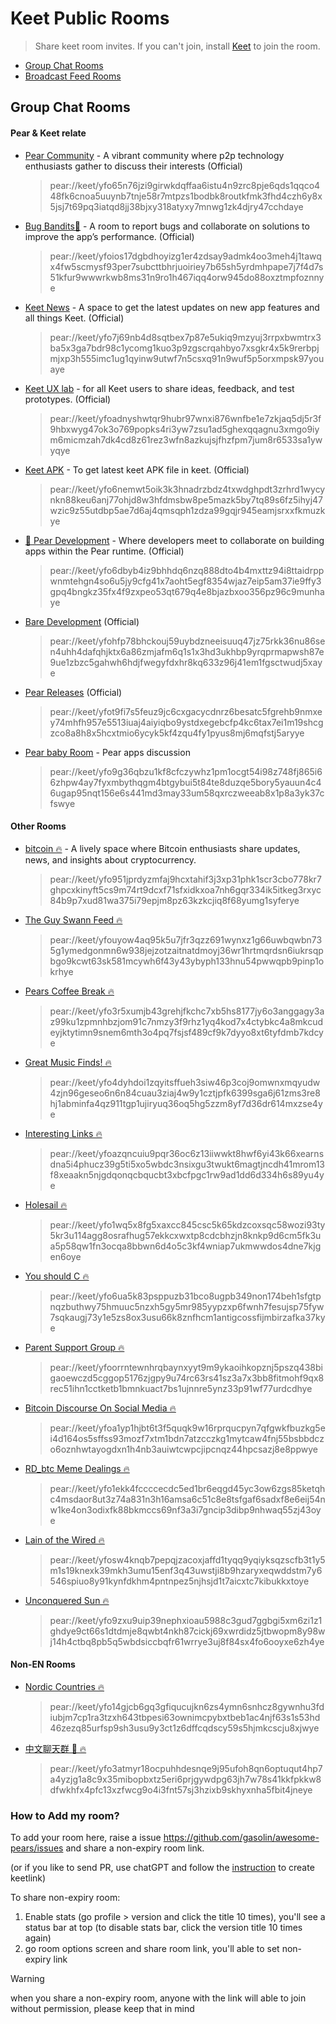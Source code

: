   # Keet Public Rooms

> Share keet room invites. If you can't join, install [Keet](https://keet.io) to join the room.

- [Group Chat Rooms](https://github.com/gasolin/awesome-pears/edit/main/keet_rooms.md#group-chat-rooms)
- [Broadcast Feed Rooms](https://github.com/gasolin/awesome-pears/edit/main/keet_rooms.md#broadcast-feed-rooms)

## Group Chat Rooms

#### Pear & Keet relate

- [Pear Community](https://gasolin.idv.tw/keetlink/#key=yfo65n76jzi9girwkdqffaa6istu4n9zrc8pje6qds1qqco448fk6cnoa5uuynb7tnje58r7mtpzs1bodbk8routkfmk3fhd4czh6y8x5jsj7t69pq3iatqd8jj38bjxy318atyxy7mnwg1zk4djry47cchdaye&title=Pear%20Community) - A vibrant community where p2p technology enthusiasts gather to discuss their interests (Official)
  > pear://keet/yfo65n76jzi9girwkdqffaa6istu4n9zrc8pje6qds1qqco448fk6cnoa5uuynb7tnje58r7mtpzs1bodbk8routkfmk3fhd4czh6y8x5jsj7t69pq3iatqd8jj38bjxy318atyxy7mnwg1zk4djry47cchdaye
- [Bug Bandits🐞](https://gasolin.idv.tw/keetlink/#key=yfoios17dgbdhoyizg1er4zdsay9admk4oo3meh4j1tawqx4fw5scmysf93per7subcttbhrjuoiriey7b65sh5yrdmhpape7j7f4d7s51kfur9wwwrkwb8ms31n9ro1h467iqq4orw945do88oxztmpfoznnye&title=Bug%20Bandits%F0%9F%90%9E) - A room to report bugs and collaborate on solutions to improve the app’s performance. (Official)
  > pear://keet/yfoios17dgbdhoyizg1er4zdsay9admk4oo3meh4j1tawqx4fw5scmysf93per7subcttbhrjuoiriey7b65sh5yrdmhpape7j7f4d7s51kfur9wwwrkwb8ms31n9ro1h467iqq4orw945do88oxztmpfoznnye
- [Keet News](https://gasolin.idv.tw/keetlink/#key=yfo7j69nb4d8sqtbex7p87e5ukiq9mzyuj3rrpxbwmtrx3ba5x3ga7bdr98c1ycomg1kuo3p9zgscrqahbyo7xsgkr4x5k9rerbpjmjxp3h555imc1ug1qyinw9utwf7n5csxq91n9wuf5p5orxmpsk97youaye&title=Keet%20News) - A space to get the latest updates on new app features and all things Keet. (Official)
  > pear://keet/yfo7j69nb4d8sqtbex7p87e5ukiq9mzyuj3rrpxbwmtrx3ba5x3ga7bdr98c1ycomg1kuo3p9zgscrqahbyo7xsgkr4x5k9rerbpjmjxp3h555imc1ug1qyinw9utwf7n5csxq91n9wuf5p5orxmpsk97youaye 
- [Keet UX lab](https://gasolin.idv.tw/keetlink/#key=yfoadnyshwtqr9hubr97wnxi876wnfbe1e7zkjaq5dj5r3f9hbxwyg47ok3o769popks4ri3yw7zsu1ad5ghexqqagnu3xmgo9iym6micmzah7dk4cd8z61rez3wfn8azkujsjfhzfpm7jum8r6533sa1ywyqye&title=Keet%20UX20lab) - for all Keet users to share ideas, feedback, and test prototypes. (Official)
  > pear://keet/yfoadnyshwtqr9hubr97wnxi876wnfbe1e7zkjaq5dj5r3f9hbxwyg47ok3o769popks4ri3yw7zsu1ad5ghexqqagnu3xmgo9iym6micmzah7dk4cd8z61rez3wfn8azkujsjfhzfpm7jum8r6533sa1ywyqye
- [Keet APK](https://gasolin.idv.tw/keetlink/#key=yfo6nemwt5oik3k3hnadrzbdz4txwdghpdt3zrhrd1wycynkn88keu6anj77ohjd8w3hfdmsbw8pe5mazk5by7tq89s6fz5ihyj47wzic9z55utdbp5ae7d6aj4qmsqph1zdza99gqjr945eamjsrxxfkmuzkye&title=Keet%20APK) - To get latest keet APK file in keet. (Official)
  > pear://keet/yfo6nemwt5oik3k3hnadrzbdz4txwdghpdt3zrhrd1wycynkn88keu6anj77ohjd8w3hfdmsbw8pe5mazk5by7tq89s6fz5ihyj47wzic9z55utdbp5ae7d6aj4qmsqph1zdza99gqjr945eamjsrxxfkmuzkye
- [🍐 Pear Development](https://gasolin.idv.tw/keetlink/#key=yfo6dbyb4iz9bhhdq6nzq888dto4b4mxttz94i8ttaidrppwnmtehgn4so6u5jy9cfg41x7aoht5egf8354wjaz7eip5am37ie9ffy3gpq4bngkz35fx4f9zxpeo53qt679q4e8bjazbxoo356pz96c9munhaye&title=%F0%9F%8D%90%20Pear%20Development) - Where developers meet to collaborate on building apps within the Pear runtime. (Official)
  > pear://keet/yfo6dbyb4iz9bhhdq6nzq888dto4b4mxttz94i8ttaidrppwnmtehgn4so6u5jy9cfg41x7aoht5egf8354wjaz7eip5am37ie9ffy3gpq4bngkz35fx4f9zxpeo53qt679q4e8bjazbxoo356pz96c9munhaye
- [Bare Development](https://gasolin.idv.tw/keetlink/#key=yfohfp78bhckouj59uybdzneeisuuq47jz75rkk36nu86sen4uhh4dafqhjktx6a86zmjafm6q1s1x3hd3ukhbp9yrqprmapwsh87e9ue1zbzc5gahwh6hdjfwegyfdxhr8kq633z96j41em1fgsctwudj5xaye&title=Bare%20Development) (Official)
  > pear://keet/yfohfp78bhckouj59uybdzneeisuuq47jz75rkk36nu86sen4uhh4dafqhjktx6a86zmjafm6q1s1x3hd3ukhbp9yrqprmapwsh87e9ue1zbzc5gahwh6hdjfwegyfdxhr8kq633z96j41em1fgsctwudj5xaye
- [Pear Releases](https://gasolin.idv.tw/keetlink/#key=yfot9fi7s5feuz9jc6cxgacycdnrz6besatc5fgrehb9nmxey74mhfh957e5513iuaj4aiyiqbo9ystdxegebcfp4kc6tax7ei1m19shcgzco8a8h8x5hcxtmio6ycyk5kf4zqu4fy1pyus8mj6mqfstj5aryye&title=Pear%20Releases)  (Official)
  > pear://keet/yfot9fi7s5feuz9jc6cxgacycdnrz6besatc5fgrehb9nmxey74mhfh957e5513iuaj4aiyiqbo9ystdxegebcfp4kc6tax7ei1m19shcgzco8a8h8x5hcxtmio6ycyk5kf4zqu4fy1pyus8mj6mqfstj5aryye
- [Pear baby Room](https://gasolin.idv.tw/keetlink/#key=yfot9fi7s5feuz9jc6cxgacycdnrz6besatc5fgrehb9nmxey74mhfh957e5513iuaj4aiyiqbo9ystdxegebcfp4kc6tax7ei1m19shcgzco8a8h8x5hcxtmio6ycyk5kf4zqu4fy1pyus8mj6mqfstj5aryye&title=Pear%20baby%20room) - Pear apps discussion
  > pear://keet/yfo9g36qbzu1kf8cfczywhz1pm1ocgt54i98z748fj865i66zhpw4ay7fyxmbythqgm4btgybui5t84te8duzqe5bory5yauun4c46ugap95nqt156e6s441md3may33um58qxrczweeab8x1p8a3yk37cfswye

#### Other Rooms

- [bitcoin 🔥](https://gasolin.idv.tw/keetlink/#key=yfo951jprdyzmfaj9hcxtahif3j3xp31phk1scr3cbo778kr7ghpcxkinyft5cs9m74rt9dcxf71sfxidkxoa7nh6gqr334ik5itkeg3rxyc84b9p7xud81wa375i79epjm8pz63kzkcjiq8f68yumg1syferye&title=%40bitcoin%20%F0%9F%94%A5) - A lively space where Bitcoin enthusiasts share updates, news, and insights about cryptocurrency.
  > pear://keet/yfo951jprdyzmfaj9hcxtahif3j3xp31phk1scr3cbo778kr7ghpcxkinyft5cs9m74rt9dcxf71sfxidkxoa7nh6gqr334ik5itkeg3rxyc84b9p7xud81wa375i79epjm8pz63kzkcjiq8f68yumg1syferye

- [The Guy Swann Feed 🔥](https://gasolin.idv.tw/keetlink/#key=yfouyow4aq95k5u7jfr3qzz691wynxz1g66uwbqwbn735g1ymedgonmn6w938jejzotzaitnatdmoyj36wr1hrtmqrdsn6iukrsqpbgo9kcwt63sk581mcywh6f43y43ybyph133hnu54pwwqpb9pinp1okrhye&title=%40The%20Guy%20Swann%20Feed%20%E2%9D%A4%EF%B8%8F)
  > pear://keet/yfouyow4aq95k5u7jfr3qzz691wynxz1g66uwbqwbn735g1ymedgonmn6w938jejzotzaitnatdmoyj36wr1hrtmqrdsn6iukrsqpbgo9kcwt63sk581mcywh6f43y43ybyph133hnu54pwwqpb9pinp1okrhye

- [Pears Coffee Break 🔥](https://gasolin.idv.tw/keetlink/#key=yfo3r5xumjb43grehjfkchc7xb5hs8177jy6o3anggagy3az99ku1zpmnhbzjom91c7nmzy3f9rhz1yq4kod7x4ctybkc4a8mkcudeyjktytimn9snem6mth3o4pq7fsjsf489cf9k7dyyo8xt6tyfdmb7kdcye&title=%40Pears%20Coffee%20Break%20%E2%9D%A4%EF%B8%8F)
  > pear://keet/yfo3r5xumjb43grehjfkchc7xb5hs8177jy6o3anggagy3az99ku1zpmnhbzjom91c7nmzy3f9rhz1yq4kod7x4ctybkc4a8mkcudeyjktytimn9snem6mth3o4pq7fsjsf489cf9k7dyyo8xt6tyfdmb7kdcye

- [Great Music Finds! 🔥](https://gasolin.idv.tw/keetlink/#key=yfo4dyhdoi1zqyitsffueh3siw46p3coj9omwnxmqyudw4zjn96geseo6n6n84cuau3ziaj4w9y1cztjpfk6399sga6j61zms3re8hj1abminfa4qz911tgp1ujiryuq36oq5hg5zzm8yf7d36dr614mxzse4ye&title=%40Great%20Music%20Finds!%20%E2%9D%A4%EF%B8%8F)
  > pear://keet/yfo4dyhdoi1zqyitsffueh3siw46p3coj9omwnxmqyudw4zjn96geseo6n6n84cuau3ziaj4w9y1cztjpfk6399sga6j61zms3re8hj1abminfa4qz911tgp1ujiryuq36oq5hg5zzm8yf7d36dr614mxzse4ye

- [Interesting Links 🔥](https://gasolin.idv.tw/keetlink/#key=yfoazqncuiu9pqr36oc6z13iiwwkt8hwf6yi43k66xearnsdna5i4phucz39g5ti5xo5wbdc3nsixgu3twukt6magtjncdh41mrom13f8xeaakn5njgdqonqcbqucbt3xbcfpgc1rw9ad1dd6d334h6s89yu4ye&title=%40Interesting%20Links%20%E2%9D%A4%EF%B8%8F)
  > pear://keet/yfoazqncuiu9pqr36oc6z13iiwwkt8hwf6yi43k66xearnsdna5i4phucz39g5ti5xo5wbdc3nsixgu3twukt6magtjncdh41mrom13f8xeaakn5njgdqonqcbqucbt3xbcfpgc1rw9ad1dd6d334h6s89yu4ye

- [Holesail 🔥](https://gasolin.idv.tw/keetlink/#key=yfo1wq5x8fg5xaxcc845csc5k65kdzcoxsqc58wozi93ty5kr3u114agg8osrafhug57ekkcxwxtp8cdcbhzjn8knkp9d6cm5fk3ua5p58qw1fn3ocqa8bbwn6d4o5c3kf4wniap7ukmwwdos4dne7kjgen6oye&title=%40Holesail%20%E2%9D%A4%EF%B8%8F)
  > pear://keet/yfo1wq5x8fg5xaxcc845csc5k65kdzcoxsqc58wozi93ty5kr3u114agg8osrafhug57ekkcxwxtp8cdcbhzjn8knkp9d6cm5fk3ua5p58qw1fn3ocqa8bbwn6d4o5c3kf4wniap7ukmwwdos4dne7kjgen6oye

- [You should C 🔥](https://gasolin.idv.tw/keetlink/#key=yfo6ua5k83psppuzb31bco8ugpb349non174beh1sfgtpnqzbuthwy75hmuuc5nzxh5gy5mr985yypzxp6fwnh7fesujsp75fyw7sqkaugj73y1e5zs8ox3usu66k8znfhcm1antigcossfijmbirzafka37kye&title=%40You%20should%20C%20%E2%9D%A4%EF%B8%8F)
  > pear://keet/yfo6ua5k83psppuzb31bco8ugpb349non174beh1sfgtpnqzbuthwy75hmuuc5nzxh5gy5mr985yypzxp6fwnh7fesujsp75fyw7sqkaugj73y1e5zs8ox3usu66k8znfhcm1antigcossfijmbirzafka37kye

- [Parent Support Group 🔥](https://gasolin.idv.tw/keetlink/#key=yfoorrntewnhrqbaynxyyt9m9ykaoihkopznj5pszq438bigaoewczd5cggop5176zjgpy9u74rc63rs41sz3a7x3bb8fitmohf9qx8rec51ihn1cctketb1bmnkuact7bs1ujnnre5ynz33p91wf77urdcdhye&title=%40Parent%20Support%20Group%20%E2%9D%A4%EF%B8%8F)
  > pear://keet/yfoorrntewnhrqbaynxyyt9m9ykaoihkopznj5pszq438bigaoewczd5cggop5176zjgpy9u74rc63rs41sz3a7x3bb8fitmohf9qx8rec51ihn1cctketb1bmnkuact7bs1ujnnre5ynz33p91wf77urdcdhye

- [Bitcoin Discourse On Social Media 🔥](https://gasolin.idv.tw/keetlink/#key=yfoa1yp1hjbt6t3f5quqk9w16rprqucpyn7qfgwkfbuzkg5ei4d164os5sffss93mozf7xtm1bdn7atzcczkg1mytcaw4fnj55bsbbdczo6oznhwtayogdxn1h4nb3auiwtcwpcjipcnqz44hpcsazj8e8ppwye&title=%40Bitcoin%20Discourse%20On%20Social%20Media%20%E2%9D%A4%EF%B8%8F)
  > pear://keet/yfoa1yp1hjbt6t3f5quqk9w16rprqucpyn7qfgwkfbuzkg5ei4d164os5sffss93mozf7xtm1bdn7atzcczkg1mytcaw4fnj55bsbbdczo6oznhwtayogdxn1h4nb3auiwtcwpcjipcnqz44hpcsazj8e8ppwye

- [RD_btc Meme Dealings 🔥](https://gasolin.idv.tw/keetlink/#key=yfo1ekk4fccccecdc5ed1br6eqgd45yc3ow6zgs85ketqhc4msdaor8ut3z74a831n3h16amsa6c51c8e8tsfgaf6sadxf8e6eij54nw1ke4on3odixfk88bkmccs69nf3a3i7gncip3dibp9nhwaq55zj43oye&title=%40RD_btc%20Meme%20Dealings%20%E2%9D%A4%EF%B8%8F)
  > pear://keet/yfo1ekk4fccccecdc5ed1br6eqgd45yc3ow6zgs85ketqhc4msdaor8ut3z74a831n3h16amsa6c51c8e8tsfgaf6sadxf8e6eij54nw1ke4on3odixfk88bkmccs69nf3a3i7gncip3dibp9nhwaq55zj43oye

- [Lain of the Wired 🔥](https://gasolin.idv.tw/keetlink/#key=yfosw4knqb7pepqjzacoxjaffd1tyqq9yqiyksqzscfb3t1y5m1s19knexk39mkh3umu15enf3q43uwstji8b9hzaryxeqwddstm7y6546spiuo8y91kynfdkhm4pntnpez5njhsjd1t7aicxtc7kibukkxtoye&title=%40Lain%20of%20the%20Wired%20%E2%9D%A4%EF%B8%8F)
  > pear://keet/yfosw4knqb7pepqjzacoxjaffd1tyqq9yqiyksqzscfb3t1y5m1s19knexk39mkh3umu15enf3q43uwstji8b9hzaryxeqwddstm7y6546spiuo8y91kynfdkhm4pntnpez5njhsjd1t7aicxtc7kibukkxtoye

- [Unconquered Sun 🔥](https://gasolin.idv.tw/keetlink/#key=yfo9zxu9uip39nephxioau5988c3gud7ggbgi5xm6zi1z1ghdye9ct66s1dtdmje8qwbt4nkh87cickj69xwrdidz5jtbwopm8y98wj14h4ctbq8pb5q5wbdsiccbqfr61wrrye3uj8f84sx4fo6ooyxe6zh4ye&title=%40Unconquered%20Sun%20%E2%9D%A4%EF%B8%8F)
  > pear://keet/yfo9zxu9uip39nephxioau5988c3gud7ggbgi5xm6zi1z1ghdye9ct66s1dtdmje8qwbt4nkh87cickj69xwrdidz5jtbwopm8y98wj14h4ctbq8pb5q5wbdsiccbqfr61wrrye3uj8f84sx4fo6ooyxe6zh4ye

#### Non-EN Rooms

- [Nordic Countries 🔥](https://gasolin.idv.tw/keetlink/#key=yfo14gjcb6gq3gfiqucujkn6zs4ymn6snhcz8gywnhu3fdiubjm7cp1ra3tzxh643tbpesi63ownimcpybxtbeb1ac4njf63s1s53hd46zezq85urfsp9sh3usu9y3ct1z6dffcqdscy59s5hjmkcscju8xjwye&title=%40Nordic%20Countries%20%E2%9D%A4%EF%B8%8F)
  > pear://keet/yfo14gjcb6gq3gfiqucujkn6zs4ymn6snhcz8gywnhu3fdiubjm7cp1ra3tzxh643tbpesi63ownimcpybxtbeb1ac4njf63s1s53hd46zezq85urfsp9sh3usu9y3ct1z6dffcqdscy59s5hjmkcscju8xjwye

- [中文聊天群 🧧 🔥](https://gasolin.idv.tw/keetlink/#key=yfo3atmyr18ocpuhhdesnqe9j95ufoh8qn6optuqut4hp7a4yzjg1a8c9x35mibopbxtz5eri6prjgywdpg63jh7w78s41kkfpkkw8dfwkhfx4pfc13xzfwcg9o4i3fnt57sj3hzixb9skhyxnha5fbit4jneye&title=%40%E4%B8%AD%E6%96%87%E8%81%8A%E5%A4%A9%E7%BE%A4%20%F0%9F%A4%A7%20%E2%9D%A4%EF%B8%8F)
  > pear://keet/yfo3atmyr18ocpuhhdesnqe9j95ufoh8qn6optuqut4hp7a4yzjg1a8c9x35mibopbxtz5eri6prjgywdpg63jh7w78s41kkfpkkw8dfwkhfx4pfc13xzfwcg9o4i3fnt57sj3hzixb9skhyxnha5fbit4jneye

### How to Add my room?

To add your room here, raise a issue https://github.com/gasolin/awesome-pears/issues and share a non-expiry room link.

(or if you like to send PR, use chatGPT and follow the [instruction](https://github.com/gasolin/keetlink/blob/main/README.md#how-i-turn-my-invite-link-to-a-web-link) to create keetlink)

To share non-expiry room:

1. Enable stats (go profile > version and click the title 10 times), you'll see a status bar at top (to disable stats bar, click the version title 10 times again)
2. go room options screen and share room link, you'll able to set non-expiry link

> [!WARNING]
> when you share a non-expiry room, anyone with the link will able to join without permission, please keep that in mind
